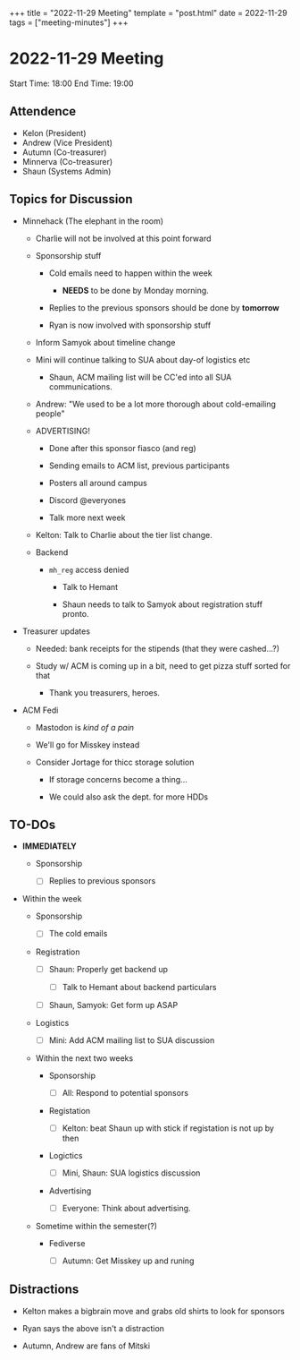 +++
title = "2022-11-29 Meeting"
template = "post.html"
date = 2022-11-29
tags = ["meeting-minutes"]
+++
# 2022-11-29 Meeting

Start Time: 18:00
End Time: 19:00

## Attendence
- Kelon     (President)
- Andrew    (Vice President)
- Autumn    (Co-treasurer)
- Minnerva  (Co-treasurer)
- Shaun     (Systems Admin)

## Topics for Discussion

- Minnehack (The elephant in the room)

  - Charlie will not be involved at this point forward

  - Sponsorship stuff

    - Cold emails need to happen within the week

      - __NEEDS__ to be done by Monday morning.

    - Replies to the previous sponsors should be done by __tomorrow__

    - Ryan is now involved with sponsorship stuff

  - Inform Samyok about timeline change

  - Mini will continue talking to SUA about day-of logistics etc

    - Shaun, ACM mailing list will be CC'ed into all SUA communications.

  - Andrew: "We used to be a lot more thorough about cold-emailing people"
  
  - ADVERTISING!
  
    - Done after this sponsor fiasco (and reg)

    - Sending emails to ACM list, previous participants

    - Posters all around campus

    - Discord @everyones

    - Talk more next week

  - Kelton: Talk to Charlie about the tier list change.

  - Backend

    - `mh_reg` access denied

      - Talk to Hemant

      - Shaun needs to talk to Samyok about registration stuff pronto.


    

- Treasurer updates

  - Needed: bank receipts for the stipends (that they were cashed...?)

  - Study w/ ACM is coming up in a bit, need to get pizza stuff sorted for that

    - Thank you treasurers, heroes.


- ACM Fedi

  - Mastodon is _kind of a pain_

  - We'll go for Misskey instead

  - Consider Jortage for thicc storage solution

    - If storage concerns become a thing...

    - We could also ask the dept. for more HDDs

## TO-DOs

- __IMMEDIATELY__

  - Sponsorship

    - [ ] Replies to previous sponsors

- Within the week

  - Sponsorship

    - [ ] The cold emails

  - Registration

    - [ ] Shaun: Properly get backend up

      - [ ] Talk to Hemant about backend particulars

    - [ ] Shaun, Samyok: Get form up ASAP

  - Logistics 

    - [ ] Mini: Add ACM mailing list to SUA discussion

  - Within the next two weeks

    - Sponsorship

      - [ ] All: Respond to potential sponsors

    - Registation

      - [ ] Kelton: beat Shaun up with stick if registation is not up by then

    - Logictics

      - [ ] Mini, Shaun: SUA logistics discussion

    - Advertising

      - [ ] Everyone: Think about advertising.

  - Sometime within the semester(?)

    - Fediverse

      - [ ] Autumn: Get Misskey up and runing

## Distractions

- Kelton makes a bigbrain move and grabs old shirts to look for sponsors

- Ryan says the above isn't a distraction

- Autumn, Andrew are fans of Mitski
